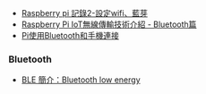 * [Raspberry pi 記錄2-設定wifi、藍芽][1]
* [Raspberry Pi IoT無線傳輸技術介紹 - Bluetooth篇][2]
* [Pi使用Bluetooth和手機連接][3]

### Bluetooth

* [BLE 簡介：Bluetooth low energy][4]

[1]:https://dotblogs.com.tw/bowwowxx/2014/04/17/144774
[2]:https://www.slideshare.net/raspberrypi-tw/raspberry-pi-iot-bluetooth
[3]:http://blog.ittraining.com.tw/2015/04/bluetoothpi.html
[4]:http://shyuanliang.blogspot.tw/2014_10_01_archive.html
